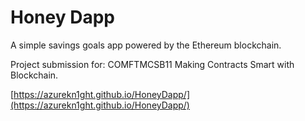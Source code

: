 # Honey Dapp

A simple savings goals app powered by the Ethereum blockchain.

Project submission for: COMFTMCSB11 Making Contracts Smart with Blockchain.

[https://azurekn1ght.github.io/HoneyDapp/](https://azurekn1ght.github.io/HoneyDapp/)

